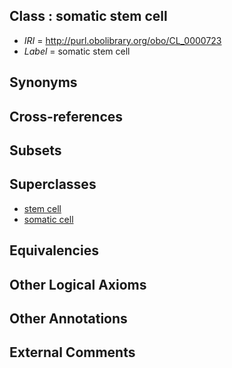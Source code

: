 
## Class : somatic stem cell

 * *IRI* = http://purl.obolibrary.org/obo/CL_0000723
 * *Label* = somatic stem cell

## Synonyms


## Cross-references


## Subsets


## Superclasses

 * [stem cell](../../CL/34/CL_0000034.md)
 * [somatic cell](../../CL/71/CL_0002371.md)

## Equivalencies


## Other Logical Axioms


## Other Annotations


## External Comments

